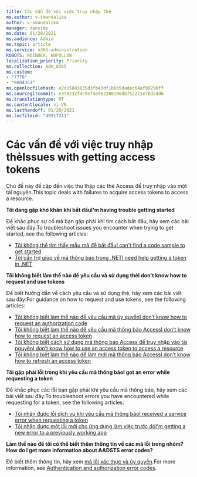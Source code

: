 ```yaml
---
title: Các vấn đề với việc truy nhập thẻ
ms.author: v-smandalika
author: v-smandalika
manager: dansimp
ms.date: 01/20/2021
ms.audience: Admin
ms.topic: article
ms.service: o365-administration
ROBOTS: NOINDEX, NOFOLLOW
localization_priority: Priority
ms.collection: Adm_O365
ms.custom:
- "7776"
- "9004351"
ms.openlocfilehash: e2d15603835d3fb43df1b6b5dadec64af00290ff
ms.sourcegitcommit: e378232f4c9ef4e962208100db752221e7bd2dd6
ms.translationtype: MT
ms.contentlocale: vi-VN
ms.lasthandoff: 01/20/2021
ms.locfileid: "49917211"
---
```

# <a name="issues-with-getting-access-tokens"></a><span data-ttu-id="b00f2-102">Các vấn đề với việc truy nhập thẻ</span><span class="sxs-lookup"><span data-stu-id="b00f2-102">Issues with getting access tokens</span></span>

<span data-ttu-id="b00f2-103">Chủ đề này đề cập đến việc thu thập các thẻ Access để truy nhập vào một tài nguyên.</span><span class="sxs-lookup"><span data-stu-id="b00f2-103">This topic deals with failures to acquire access tokens to access a resource.</span></span>

<span data-ttu-id="b00f2-104">**Tôi đang gặp khó khăn khi bắt đầu**</span><span class="sxs-lookup"><span data-stu-id="b00f2-104">**I'm having trouble getting started**</span></span>

<span data-ttu-id="b00f2-105">Để khắc phục sự cố mà bạn gặp phải khi tìm cách bắt đầu, hãy xem các bài viết sau đây:</span><span class="sxs-lookup"><span data-stu-id="b00f2-105">To troubleshoot issues you encounter when trying to get started, see the following articles:</span></span>

- [<span data-ttu-id="b00f2-106">Tôi không thể tìm thấy mẫu mã để bắt đầu</span><span class="sxs-lookup"><span data-stu-id="b00f2-106">I can't find a code sample to get started</span></span>](https://docs.microsoft.com/azure/active-directory/develop/sample-v2-code) 
- [<span data-ttu-id="b00f2-107">Tôi cần trợ giúp về mã thông báo trong .NET</span><span class="sxs-lookup"><span data-stu-id="b00f2-107">I need help getting a token in .NET</span></span>](https://docs.microsoft.com/azure/active-directory/develop/authentication-flows-app-scenarios)

<span data-ttu-id="b00f2-108">**Tôi không biết làm thế nào để yêu cầu và sử dụng thẻ**</span><span class="sxs-lookup"><span data-stu-id="b00f2-108">**I don't know how to request and use tokens**</span></span>

<span data-ttu-id="b00f2-109">Để biết hướng dẫn về cách yêu cầu và sử dụng thẻ, hãy xem các bài viết sau đây:</span><span class="sxs-lookup"><span data-stu-id="b00f2-109">For guidance on how to request and use tokens, see the following articles:</span></span>

- [<span data-ttu-id="b00f2-110">Tôi không biết làm thế nào để yêu cầu mã ủy quyền</span><span class="sxs-lookup"><span data-stu-id="b00f2-110">I don’t know how to request an authorization code</span></span>](https://docs.microsoft.com/azure/active-directory/develop/v2-oauth2-auth-code-flow#request-an-authorization-code) 
- [<span data-ttu-id="b00f2-111">Tôi không biết làm thế nào để yêu cầu mã thông báo Access</span><span class="sxs-lookup"><span data-stu-id="b00f2-111">I don’t know how to request an access token</span></span>](https://docs.microsoft.com/azure/active-directory/develop/v2-oauth2-auth-code-flow#use-the-authorization-code-to-request-an-access-token) 
- [<span data-ttu-id="b00f2-112">Tôi không biết cách sử dụng mã thông báo Access để truy nhập vào tài nguyên</span><span class="sxs-lookup"><span data-stu-id="b00f2-112">I don’t know how to use an access token to access a resource</span></span>](https://docs.microsoft.com/azure/active-directory/develop/v2-oauth2-auth-code-flow#use-the-access-token-to-access-the-resource) 
- [<span data-ttu-id="b00f2-113">Tôi không biết làm thế nào để làm mới mã thông báo Access</span><span class="sxs-lookup"><span data-stu-id="b00f2-113">I don’t know how to refresh an access token</span></span>](https://docs.microsoft.com/azure/active-directory/develop/v2-oauth2-auth-code-flow#refreshing-the-access-tokens)

<span data-ttu-id="b00f2-114">**Tôi gặp phải lỗi trong khi yêu cầu mã thông báo**</span><span class="sxs-lookup"><span data-stu-id="b00f2-114">**I got an error while requesting a token**</span></span>

<span data-ttu-id="b00f2-115">Để khắc phục các lỗi bạn gặp phải khi yêu cầu mã thông báo, hãy xem các bài viết sau đây:</span><span class="sxs-lookup"><span data-stu-id="b00f2-115">To troubleshoot errors you have encountered while requesting for a token, see the following articles:</span></span>

- [<span data-ttu-id="b00f2-116">Tôi nhận được lỗi dịch vụ khi yêu cầu mã thông báo</span><span class="sxs-lookup"><span data-stu-id="b00f2-116">I received a service error when requesting a token</span></span>](https://docs.microsoft.com/azure/active-directory/develop/reference-aadsts-error-codes) 
- [<span data-ttu-id="b00f2-117">Tôi nhận được một lỗi mới cho ứng dụng làm việc trước đó</span><span class="sxs-lookup"><span data-stu-id="b00f2-117">I'm getting a new error to a previously working app</span></span>](https://docs.microsoft.com/azure/active-directory/develop/reference-breaking-changes)

<span data-ttu-id="b00f2-118">**Làm thế nào để tôi có thể biết thêm thông tin về các mã lỗi trong nhóm?**</span><span class="sxs-lookup"><span data-stu-id="b00f2-118">**How do I get more information about AADSTS error codes?**</span></span>

<span data-ttu-id="b00f2-119">Để biết thêm thông tin, hãy xem [mã lỗi xác thực và ủy quyền](https://docs.microsoft.com/azure/active-directory/develop/reference-aadsts-error-codes).</span><span class="sxs-lookup"><span data-stu-id="b00f2-119">For more information, see [Authentication and authorization error codes](https://docs.microsoft.com/azure/active-directory/develop/reference-aadsts-error-codes).</span></span>





